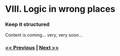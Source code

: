 # VIII. Logic in wrong places

### Keep it structured

Content is coming... very, very soon...

### [<< Previous](https://dirtydozen.dev/pages/en/too-many-comments.html) | [Next >>](https://dirtydozen.dev/pages/en/not-using-using.html)